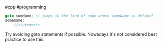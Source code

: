 #cpp #programming 

```c++
goto sumName; // jumps to the line of code where someName is defined
somename:
	//statements
```


Try avoiding goto statements if possible. Nowadays it's not considered best practice to use this.


